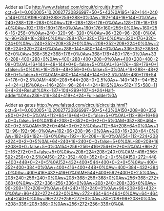 

Adder as ICs
http://www.falstad.com/circuit/circuitjs.html?cct=$+1+0.000005+10.20027730826997+50+5+43%0A195+192+144+240+144+0%0A196+240+288+256+288+0%0Aw+192+144+16+144+0%0Aw+240+288+128+288+0%0Aw+128+288+128+176+0%0Aw+128+176+16+176+0%0Aw+192+176+160+176+0%0Aw+160+176+160+256+0%0Aw+160+256+16+256+0%0Aw+240+320+96+320+0%0Aw+96+320+96+288+0%0Aw+96+288+16+288+0%0Aw+288+176+320+176+0%0Aw+320+176+320+224+0%0Aw+240+352+208+352+0%0Aw+208+352+208+224+0%0Aw+208+224+320+224+0%0Aw+288+144+480+144+0%0Aw+336+352+368+352+0%0Aw+368+352+368+176+0%0Aw+368+176+480+176+0%0Aw+336+288+400+288+0%0Aw+400+288+400+208+0%0Aw+400+208+480+208+0%0AL+16+144+-48+144+0+0+false+5+0%0AL+16+176+-48+176+0+1+false+5+0%0AL+16+256+-48+256+0+0+false+5+0%0AL+16+288+-48+288+0+1+false+5+0%0AM+480+144+544+144+0+2.5%0AM+480+176+544+176+0+2.5%0AM+480+208+544+208+0+2.5%0Ax+-140+149+-94+152+4+24+LHS%0Ax+-146+261+-96+264+4+24+RHS%0Ax+512+115+580+118+4+24+Result%0Ax+187+104+299+107+4+24+Half-adder%0Ax+236+416+344+419+4+24+Full-adder%0A

Adder as gates
http://www.falstad.com/circuit/circuitjs.html?cct=$+1+0.000005+10.20027730826997+50+5+43%0A150+208+80+352+80+0+2+0+5%0AL+112+64+16+64+0+0+false+5+0%0AL+112+96+16+96+0+0+false+5+0%0A154+208+0+352+0+0+2+0+5%0AM+352+80+464+80+0+2.5%0AM+352+0+464+0+0+2.5%0Aw+112+64+208+64+0%0Aw+112+96+192+96+0%0Aw+192+96+208+96+0%0Aw+208+16+208+64+0%0Aw+192+96+192+-16+0%0Aw+192+-16+208+-16+0%0A154+112+224+208+224+0+2+0+5%0AL+64+240+16+240+0+0+false+5+0%0AL+80+208+16+208+0+0+false+5+0%0A154+256+256+416+256+0+2+0+5%0AL+96+272+16+272+0+0+false+5+0%0Aw+208+224+208+240+0%0AM+416+256+592+256+0+2.5%0A150+272+352+400+352+0+2+0+5%0A150+272+448+400+448+0+2+0+5%0A152+432+400+544+400+0+2+0+5%0Aw+400+352+400+384+0%0Aw+400+416+400+448+0%0Aw+400+384+432+384+0%0Aw+400+416+432+416+0%0AM+544+400+592+400+0+2.5%0Aw+208+240+256+240+0%0Aw+208+368+256+368+0%0Aw+256+368+272+368+0%0Aw+272+336+256+336+0%0Aw+208+240+208+336+0%0Aw+96+208+112+208+0%0Aw+64+240+112+240+0%0Aw+96+208+96+432+0%0Aw+96+432+272+432+0%0Aw+272+464+64+464+0%0Aw+64+464+64+240+0%0Aw+96+272+256+272+0%0Aw+80+208+96+208+0%0Aw+208+336+208+368+0%0Aw+256+272+256+336+0%0A
